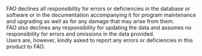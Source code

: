 FAO declines all responsibility for errors or deficiencies in the database or software or in the documentation accompanying it for program maintenance and upgrading as well as for any damage that may arise from them.  
FAO also declines any responsibility for updating the data and assumes no responsibility for errors and omissions in the data provided.  
Users are, however, kindly asked to report any errors or deficiencies in this product to FAO.  

